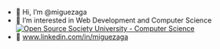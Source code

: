 - 👋 Hi, I’m @miguezaga
- 👀 I’m interested in Web Development and Computer Science [![Open Source Society University - Computer Science](https://img.shields.io/badge/OSSU-computer--science-blue.svg)](https://github.com/ossu/computer-science)
- 👔 www.linkedin.com/in/miguezaga
